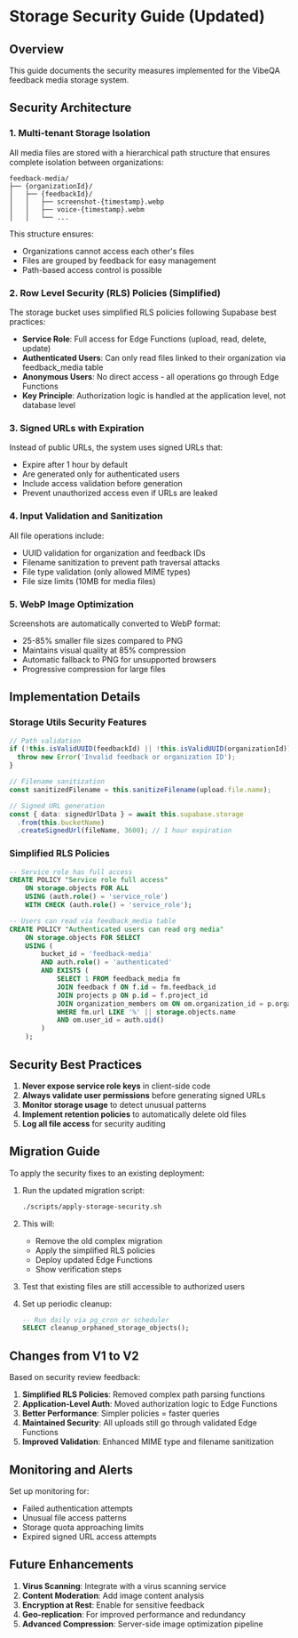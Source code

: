 # Storage Security Guide (Updated)

## Overview

This guide documents the security measures implemented for the VibeQA feedback media storage system.

## Security Architecture

### 1. Multi-tenant Storage Isolation

All media files are stored with a hierarchical path structure that ensures complete isolation between organizations:

```
feedback-media/
├── {organizationId}/
│   ├── {feedbackId}/
│   │   ├── screenshot-{timestamp}.webp
│   │   ├── voice-{timestamp}.webm
│   │   └── ...
```

This structure ensures:
- Organizations cannot access each other's files
- Files are grouped by feedback for easy management
- Path-based access control is possible

### 2. Row Level Security (RLS) Policies (Simplified)

The storage bucket uses simplified RLS policies following Supabase best practices:

- **Service Role**: Full access for Edge Functions (upload, read, delete, update)
- **Authenticated Users**: Can only read files linked to their organization via feedback_media table
- **Anonymous Users**: No direct access - all operations go through Edge Functions
- **Key Principle**: Authorization logic is handled at the application level, not database level

### 3. Signed URLs with Expiration

Instead of public URLs, the system uses signed URLs that:
- Expire after 1 hour by default
- Are generated only for authenticated users
- Include access validation before generation
- Prevent unauthorized access even if URLs are leaked

### 4. Input Validation and Sanitization

All file operations include:
- UUID validation for organization and feedback IDs
- Filename sanitization to prevent path traversal attacks
- File type validation (only allowed MIME types)
- File size limits (10MB for media files)

### 5. WebP Image Optimization

Screenshots are automatically converted to WebP format:
- 25-85% smaller file sizes compared to PNG
- Maintains visual quality at 85% compression
- Automatic fallback to PNG for unsupported browsers
- Progressive compression for large files

## Implementation Details

### Storage Utils Security Features

```typescript
// Path validation
if (!this.isValidUUID(feedbackId) || !this.isValidUUID(organizationId)) {
  throw new Error('Invalid feedback or organization ID');
}

// Filename sanitization
const sanitizedFilename = this.sanitizeFilename(upload.file.name);

// Signed URL generation
const { data: signedUrlData } = await this.supabase.storage
  .from(this.bucketName)
  .createSignedUrl(fileName, 3600); // 1 hour expiration
```

### Simplified RLS Policies

```sql
-- Service role has full access
CREATE POLICY "Service role full access"
    ON storage.objects FOR ALL
    USING (auth.role() = 'service_role')
    WITH CHECK (auth.role() = 'service_role');

-- Users can read via feedback_media table
CREATE POLICY "Authenticated users can read org media"
    ON storage.objects FOR SELECT
    USING (
        bucket_id = 'feedback-media'
        AND auth.role() = 'authenticated'
        AND EXISTS (
            SELECT 1 FROM feedback_media fm
            JOIN feedback f ON f.id = fm.feedback_id
            JOIN projects p ON p.id = f.project_id
            JOIN organization_members om ON om.organization_id = p.organization_id
            WHERE fm.url LIKE '%' || storage.objects.name
            AND om.user_id = auth.uid()
        )
    );
```

## Security Best Practices

1. **Never expose service role keys** in client-side code
2. **Always validate user permissions** before generating signed URLs
3. **Monitor storage usage** to detect unusual patterns
4. **Implement retention policies** to automatically delete old files
5. **Log all file access** for security auditing

## Migration Guide

To apply the security fixes to an existing deployment:

1. Run the updated migration script:
   ```bash
   ./scripts/apply-storage-security.sh
   ```

2. This will:
   - Remove the old complex migration
   - Apply the simplified RLS policies
   - Deploy updated Edge Functions
   - Show verification steps

3. Test that existing files are still accessible to authorized users

4. Set up periodic cleanup:
   ```sql
   -- Run daily via pg_cron or scheduler
   SELECT cleanup_orphaned_storage_objects();
   ```

## Changes from V1 to V2

Based on security review feedback:

1. **Simplified RLS Policies**: Removed complex path parsing functions
2. **Application-Level Auth**: Moved authorization logic to Edge Functions
3. **Better Performance**: Simpler policies = faster queries
4. **Maintained Security**: All uploads still go through validated Edge Functions
5. **Improved Validation**: Enhanced MIME type and filename sanitization

## Monitoring and Alerts

Set up monitoring for:
- Failed authentication attempts
- Unusual file access patterns
- Storage quota approaching limits
- Expired signed URL access attempts

## Future Enhancements

1. **Virus Scanning**: Integrate with a virus scanning service
2. **Content Moderation**: Add image content analysis
3. **Encryption at Rest**: Enable for sensitive feedback
4. **Geo-replication**: For improved performance and redundancy
5. **Advanced Compression**: Server-side image optimization pipeline